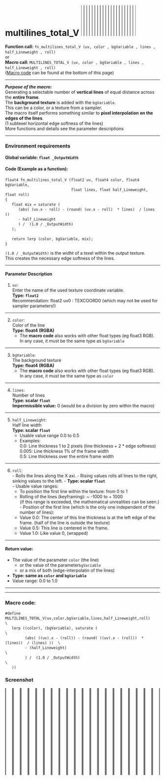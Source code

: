 # multilines_total_V         [![](images/multilines_total_V-thumbnail.png)](images/multilines_total_V.png)

**Function call:** `fn_multilines_total_V (uv, color , bgVariable , lines , half_Lineweight , roll)`   
or  
**Macro call:** `MULTILINES_TOTAL_V (uv, color , bgVariable , lines , half_Lineweight , roll)`  
  ([Macro code](#macro-code) can be found at the bottom of this page)

---

***Purpose of the macro:***  
Generating a selectable number of **vertical lines** of equal distance across the **entire frame**.  
The **background texture** is added with the `bgVariable`.  
This can be a color, or a texture from a sampler.  
The macro itself performs something similar to **pixel interpolation on the edges of the lines**.  
(1 subtexel horizontal edge softness of the lines)  
More functions and details see the parameter descriptions  

---

### Environment requirements

#### Global variable:  `float _OutputWidth`

#### Code (Example as a function):
```` Code
float4 fn_multilines_total_V (float2 uv, float4 color, float4 bgVariable, 
                              float lines, float half_Lineweight, float roll)
{ 
   float mix = saturate (
      (abs( (uv.x - roll) - (round( (uv.x - roll)  * lines)  / lines ))
      - half_Lineweight
      ) /  (1.0 / _OutputWidth)
   );
  
   return lerp (color, bgVariable, mix);
}
````   
`(1.0 / _OutputWidth)` is the widht of a texel within the output texture.  
This creates the necessary edge softness of the lines.  

---

#### Parameter Description  
  
   1. `uv`:  
     Enter the name of the used texture coordinate variable.  
     **Type: `float2`**  
     Recommendation: float2 uv0 : TEXCOORD0   (which may not be used for sampler parameters!)


---
  
   2. `color`:  
     Color of the line  
     **Type: float4 (RGBA)**  
        - The **macro code** also works with other float types (eg float3 RGB).  
          In any case, it must be the same type as `bgVariable`  
  
---

   3. `bgVariable`:  
     The background texture  
     **Type: float4 (RGBA)**  
        - The **macro code** also works with other float types (eg float3 RGB).  
          In any case, it must be the same type as `color`  
       
---

   4. `lines`:  
     Number of lines  
     **Type: scalar `float`**  
     **Impermissible value:** 0 (would be a division by zero within the macro)

---

   5. `half_Lineweight`:  
     Half line width  
     **Type: scalar `float`**  
       - Usable value range 0.0 to 0.5  
       - Examples:  
         0.0:  Line thickness 1 to 2 pixels  (line thickness + 2 * edge softness)  
         0.005: Line thickness 1% of the frame width  
         0.5:  Line thickness over the entire frame width  
         
---
   
   6. `roll`:  
     - Rolls the lines along the X axi.
     - Rising values rolls all lines to the right, sinking values to the left.
     - **Type: scalar `float`**  
     - Usable value ranges:  
       - To position the first line within the texture: from 0 to 1  
       - Rolling of the lines (keyframing): ~ -1000 to + 1000  
         (if this range is exceeded, the mathematical unrealities can be seen.)  
     - Position of the first line (which is the only one independent of the number of lines): 
       - Value 0.0: The center of this line thickness is at the left edge of the frame. (half of the line is outside the texture)   
       - Value 0.5: This line is centered in the frame.  
       - Value 1.0: Like value 0, (wrapped)  




---

 #### Return value:
   - The value of the parameter `color` (the line)  
     - or the value of the parameter`bgVariable`  
     - or a mix of both (edge-interpolatin of the lines)  
   - **Type: same as `color` and `bgVariable`**    
   - Value range: 0.0 to 1.0  

 
---
---


### Macro code:

```` Code
#define MULTILINES_TOTAL_V(uv,color,bgVariable,lines,half_Lineweight,roll)              \
   lerp ((color), (bgVariable), saturate (                                              \
         (abs( ((uv).x - (roll)) - (round( ((uv).x - (roll))  * (lines))  / (lines) ))  \
         - (half_Lineweight)                                                            \
         ) /  (1.0 / _OutputWidth)                                                      \
   ))
````   

### Screenshot  
![](images/multilines_total_V.png)

